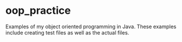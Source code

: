 # oop_practice
Examples of my object oriented programming in Java.
These examples include creating test files as well as the actual files.
